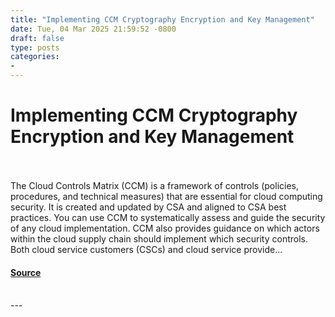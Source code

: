 ```yaml
---
title: "Implementing CCM Cryptography Encryption and Key Management"
date: Tue, 04 Mar 2025 21:59:52 -0800
draft: false
type: posts
categories: 
- 
---
```

# Implementing CCM Cryptography Encryption and Key Management

<br/>

<br/>
The Cloud Controls Matrix (CCM) is a framework of controls (policies, procedures, and technical measures) that are essential for cloud computing security. It is created and updated by CSA and aligned to CSA best practices. You can use CCM to systematically assess and guide the security of any cloud implementation. CCM also provides guidance on which actors within the cloud supply chain should implement which security controls. Both cloud service customers (CSCs) and cloud service provide...

#### [Source](https://cloudsecurityalliance.org/articles/implementing-ccm-cryptography-encryption-and-key-management)

<br/>
---
